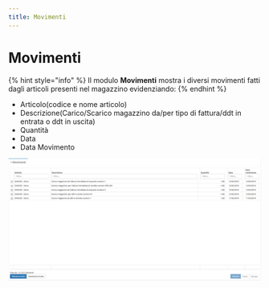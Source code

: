 ```yaml
---
title: Movimenti
---
```


# Movimenti

{% hint style="info" %}
Il modulo **Movimenti** mostra i diversi movimenti fatti dagli articoli presenti nel magazzino evidenziando:
{% endhint %}

* Articolo\(codice e nome articolo\)
* Descrizione\(Carico/Scarico magazzino da/per tipo di fattura/ddt in entrata o ddt in uscita\)
* Quantità
* Data
* Data Movimento

![Screenshot interfaccia movimenti](../../../.gitbook/assets/schermatamovimenti.PNG)

